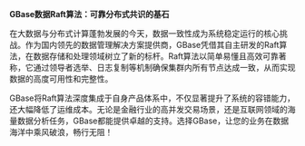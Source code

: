 **GBase数据Raft算法：可靠分布式共识的基石**

在大数据与分布式计算蓬勃发展的今天，数据一致性成为系统稳定运行的核心挑战。作为国内领先的数据管理解决方案提供商，GBase凭借其自主研发的Raft算法，在数据存储和处理领域树立了新的标杆。Raft算法以简单易懂且高效可靠著称，它通过领导者选举、日志复制等机制确保集群内所有节点达成一致，从而实现数据的高度可用性和完整性。

GBase将Raft算法深度集成于自身产品体系中，不仅显著提升了系统的容错能力，还大幅降低了运维成本。无论是金融行业的高并发交易场景，还是互联网领域的海量数据分析任务，GBase都能提供卓越的支持。选择GBase，让您的业务在数据海洋中乘风破浪，畅行无阻！